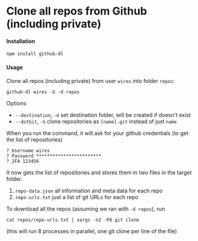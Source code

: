# Clone all repos from Github (including private)

#### Installation

	npm install github-dl

#### Usage

Clone all repos (including private) from user `wires` into folder `repos`:

    github-dl wires -G -d repos

Options:

- `--destination`, `-d` set destination folder, will be created if doesn't exist
- `--dotGit`, `-G` clone repositories as `[name].git` instead of just `name`

When you run the command, it will ask for your github credentials (to get the list of repositories)

```
? Username wires
? Password ************************
? 2FA 123456
```

It now gets the list of repositories and stores them in two files in the target folder.

1. `repo-data.json` all information and meta data for each repo
2. `repo-urls.txt` just a list of git URLs for each repo

To download all the repos (assuming we ran with `-d repos`), run

	cat repos/repo-urls.txt | xargs -n2 -P8 git clone

(this will run 8 processes in parallel, one git clone per line of the file)